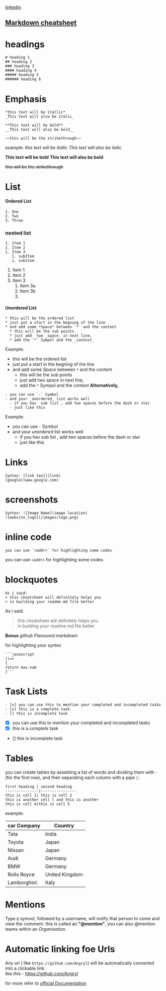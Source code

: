 [linkedin](https://www.linkedin.com/in/rudraps/)
## [Markdown cheatsheet](https://github.com/Angryl/Readme-styling/edit/main/README.md)

# headings
```
# heading 1
## heading 2
### heading 3
#### heading 4
##### heading 5
###### heading 6
```
# Emphasis
```
*this text will be itallic*
_This text will also be italic_

**This text will be bold**
__This text will also be bold__

~~this will be the strikethrough~~
```
example:
*this text will be itallic*
_This text will also be italic_

**This text will be bold**
__This text will also be bold__

~~this will be the strikethrough~~

# List
#### Ordered List
```
1. One
2. Two
3. Three
```
### nested list 
```
1. Item 1
1. Item 2
1. Item 3
   1. subItem 
   1. subitem
```
1. Item 1
1. Item 2
1. Item 3
   1. Item 3a
   1. Item 3b
   2. 
#### Unordered List
```
* this will be the ordered list
* just put a start in the begning of the line 
* and add some *Space* between `*` and the content
  * this will be the sub points
  * just add  two _space_ in next line,
  * add the `*` Sympol and the _context_
```
Example: 
* this will be the ordered list
* just put a start in the begning of the line 
* and add some *Space* between `*` and the content
  * this will be the sub points
  * just add  two _space_ in next line,
  * add the `*` Sympol and the _context_
__Alternatively,__
```
- you can use `-` Symbol 
- and your _unordered_ list works well
  - if you hav  sub list , add two spaces before the dash or star
  - just like this 
```
Example:
- you can use `-` Symbol 
- and your _unordered_ list works well
  - if you hav  sub list , add two spaces before the dash or star
  - just like this 

# Links
```
Syntex: [link text](link)
[google](www.google.com)
```
# screenshots
```
Syntex: ![Image Name](image location)
![website_logo](/images/logo.png)
```
# inline code
```
you can use `<addr>` for highlighting some codes
```
you can use `<addr>` for highlighting some codes

# blockquotes
```
As i said:
> this cheatsheet will definitely helps you
> in building your readme.md file better
```

As i said:
> this cheatsheet will definitely helps you <br/>
> in building your readme.md file better

**Bonus**
_github Flavoured markdown_

for highlighting your syntex
```
```javascript
()=>
{
return max.num
}```
```
# Task Lists
```
- [x] you can use this to mention your completed and incompleted tasks
- [x] this is a complete task
- [] this is incomplete task
```
- [x] you can use this to mention your completed and incompleted tasks
- [x] this is a complete task
- [] this is incomplete task

# Tables
you can create tables by assebling a list of words and dividing them with `-` (for the first row), and then separating each column with a pipe `|`:
```
first heading | second heading
---------------|----------------
this is cell 1| this is cell 2
this is another cell | and this is another
this is cell 4|this is cell 5
```
example: 

car Company | Country  
---------------|----------------
Tata | India
Toyota | Japan
NIssan | Japan
Audi | Germany
BMW | Germany
Rolls Royce | United Kingdom
Lamborghini | Italy

# Mentions
Type `@` symvol, followed by a username, will notify that person to come and view the comment. this is called an
 __"@mention"__, you can also @mention teams within an _Organisation_.
 
 # Automatic linking foe Urls
 Any url ( like `https://github.com/Angryl`) will be automatically converted into a clickable link.<br/> 
 like this -  https://github.com/Angryl

for more refer to [official Documentation](https://guides.github.com/features/mastering-markdown/)
